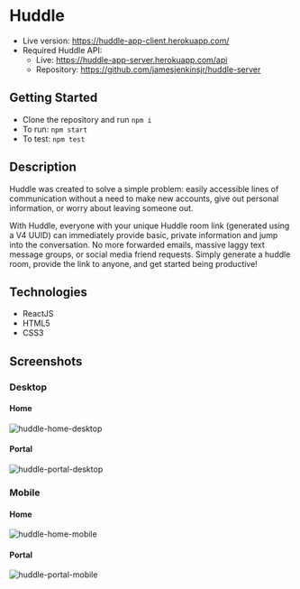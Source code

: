# Huddle

- Live version: https://huddle-app-client.herokuapp.com/
- Required Huddle API:
  - Live: https://huddle-app-server.herokuapp.com/api
  - Repository: https://github.com/jamesjenkinsjr/huddle-server

## Getting Started
- Clone the repository and run `npm i`
- To run: `npm start`
- To test: `npm test`

## Description
Huddle was created to solve a simple problem: easily accessible lines of communication without a need to make new accounts, give out personal information, or worry about leaving someone out.

With Huddle, everyone with your unique Huddle room link (generated using a V4 UUID) can immediately provide basic, private information and jump into the conversation. No more forwarded emails, massive laggy text message groups, or social media friend requests. Simply generate a huddle room, provide the link to anyone, and get started being productive!

## Technologies
- ReactJS
- HTML5
- CSS3

## Screenshots

### Desktop

#### Home
![huddle-home-desktop](https://user-images.githubusercontent.com/13262817/67405518-df27ec80-f582-11e9-9697-bac2a7e725fd.png)

#### Portal
![huddle-portal-desktop](https://user-images.githubusercontent.com/13262817/67406375-fb785900-f583-11e9-93c8-982577acc106.png)

### Mobile
#### Home
![huddle-home-mobile](https://user-images.githubusercontent.com/13262817/67406604-45613f00-f584-11e9-8216-1f337a624e9d.png)

#### Portal
![huddle-portal-mobile](https://user-images.githubusercontent.com/13262817/67406739-75a8dd80-f584-11e9-9411-d8bbc61c7d53.png)
